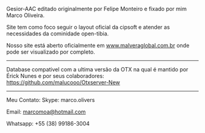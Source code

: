Gesior-AAC editado originalmente por Felipe Monteiro e fixado por mim Marco Oliveira.</p>
Site tem como foco seguir o layout oficial da cipsoft e atender as necessidades da cominidade open-tibia.

Nosso site está aberto oficialmente em www.malveraglobal.com.br onde pode ser visualizado por completo.

--------------------------------

Database compativel com a ultima versão da OTX na qual é mantido por Érick Nunes e por seus colaboradores:
https://github.com/malucooo/Otxserver-New

--------------------------------

Meu Contato:
Skype: marco.olivers</p>
Email: marcomoa@hotmail.com</p></p>
Whatsapp: +55 (38) 99186-3004</p>

